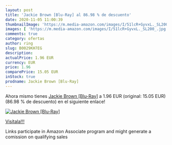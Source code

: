 ```yaml
---
layout: post
title: 'Jackie Brown [Blu-Ray] al 86.98 % de descuento'
date: 2020-11-05 11:00:39
thumbnailImage: 'https://m.media-amazon.com/images/I/51lcR+GyvxL._SL200_.jpg'
images: [ 'https://m.media-amazon.com/images/I/51lcR+GyvxL._SL200_.jpg' ]
comments: true
category: ofertas
author: ring
slug: B0029KH7EG
description:
actualPrice: 1.96 EUR
currency: EUR
price: 1.96
comparePrice: 15.05 EUR
inStock: true
prodname: Jackie Brown [Blu-Ray]
---
```


Ahora mismo tienes [Jackie Brown [Blu-Ray]](https://www.amazon.fr/dp/B0029KH7EG/?tag=tolees0d-21) a 1.96 EUR (original: 15.05 EUR) (86.98 %  de descuento) en el siguiente enlace!

[![Jackie Brown [Blu-Ray]](https://m.media-amazon.com/images/I/51lcR+GyvxL._SL200_.jpg)](https://www.amazon.fr/dp/B0029KH7EG/?tag=tolees0d-21)

[Visítala!!!](https://www.amazon.fr/dp/B0029KH7EG/?tag=tolees0d-21)

Links participate in Amazon Associate program and might generate a comission on qualifying sales
